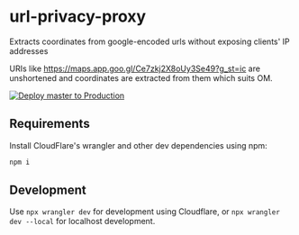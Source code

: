 # url-privacy-proxy
Extracts coordinates from google-encoded urls without exposing clients' IP addresses

URIs like https://maps.app.goo.gl/Ce7zkj2X8oUy3Se49?g_st=ic are unshortened and coordinates are extracted from them which suits OM.


[![Deploy master to Production](https://deploy.workers.cloudflare.com/button)](https://deploy.workers.cloudflare.com/?url=https://github.com/organicmaps/url-processor)

## Requirements

Install CloudFlare's wrangler and other dev dependencies using npm:

```bash
npm i
```

## Development

Use `npx wrangler dev` for development using Cloudflare, or `npx wrangler dev --local` for localhost development.